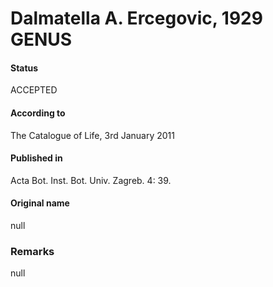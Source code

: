 Dalmatella A. Ercegovic, 1929 GENUS
=======

#### Status
ACCEPTED

#### According to
The Catalogue of Life, 3rd January 2011

#### Published in
Acta Bot. Inst. Bot. Univ. Zagreb. 4: 39.

#### Original name
null

### Remarks
null